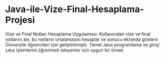 # Java-ile-Vize-Final-Hesaplama-Projesi
Vize ve Final Notları Hesaplama Uygulaması:  Kullanıcıdan vize ve final notlarını alır, bu notların ortalamasını hesaplar ve sonucu ekranda gösterir. Üniversite öğrencileri için geliştirilmiştir. Temel Java programlama ve giriş/çıkış işlemlerini öğrenmek isteyenler için uygun bir örnek.
